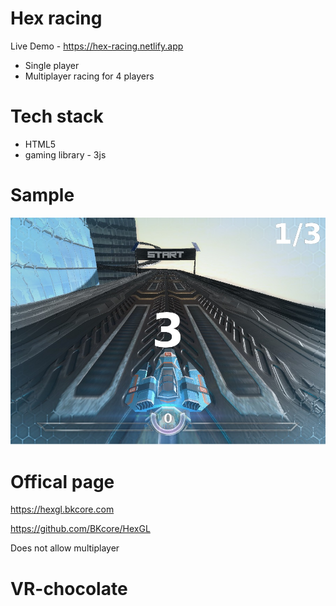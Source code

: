 # Hex racing

Live Demo - https://hex-racing.netlify.app

- Single player
- Multiplayer racing for 4 players

# Tech stack

- HTML5
- gaming library - 3js

# Sample

![alt text](https://github.com/Amankumar321/hex-racing/blob/main/hex.jpg?raw=true)

# Offical page

https://hexgl.bkcore.com

https://github.com/BKcore/HexGL

Does not allow multiplayer
# VR-chocolate
